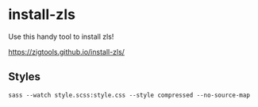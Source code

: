 # install-zls

Use this handy tool to install zls!

https://zigtools.github.io/install-zls/

## Styles

`sass --watch style.scss:style.css --style compressed --no-source-map`
